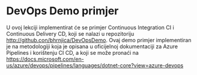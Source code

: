 # DevOps Demo primjer
U ovoj lekciji implementirat će se primjer Continuous Integration CI i Continuous Delivery CD, koji se nalazi u repozitoriju http://github.con/bhrnjica/DevOpsDemo. Ovaj demo primjer implementiran je na metodologiji koja je opisana u oficijelnoj dokumentaciji za Azure Pipelines i korištenju CI CD, a koji se može pronaći na https://docs.microsoft.com/en-us/azure/devops/pipelines/languages/dotnet-core?view=azure-devops 
